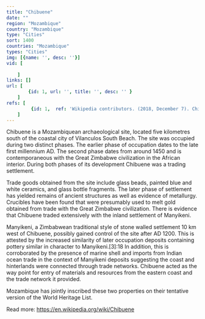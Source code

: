 ```yaml
---
title: "Chibuene"
date: ""
region: "Mozambique"
country: "Mozambique" 
type: "Cities"
sort: 1400
countries: "Mozambique"
types: "Cities"
img: [{name: '', desc: ''}]
vid: [
        
    ]
links: []
url: [
        {id: 1, url: '', title: '', desc: '' }
    ]
refs: [
         {id: 1,  ref: 'Wikipedia contributors. (2018, December 7). Chibuene. In Wikipedia, The Free Encyclopedia. Retrieved 22:52, March 19, 2019, from ', url: 'https://en.wikipedia.org/w/index.php?title=Chibuene&oldid=872494469'}
    ]
---
```

Chibuene is a Mozambiquean archaeological site, located five kilometres south of the coastal city of Vilanculos South Beach. The site was occupied during two distinct phases. The earlier phase of occupation dates to the late first millennium AD. The second phase dates from around 1450 and is contemporaneous with the Great Zimbabwe civilization in the African interior. During both phases of its development Chibuene was a trading settlement. 

Trade goods obtained from the site include glass beads, painted blue and white ceramics, and glass bottle fragments. The later phase of settlement has yielded remains of ancient structures as well as evidence of metallurgy. Crucibles have been found that were presumably used to melt gold obtained from trade with the Great Zimbabwe civilization. There is evidence that Chibuene traded extensively with the inland settlement of Manyikeni. 

Manyikeni, a Zimbabwean traditional style of stone walled settlement 10 km west of Chibuene, possibly gained control of the site after AD 1200. This is attested by the increased similarity of later occupation deposits containing pottery similar in character to Manyikeni.[3]:18 In addition, this is corroborated by the presence of marine shell and imports from Indian ocean trade in the context of Manyikeni deposits suggesting the coast and hinterlands were connected through trade networks. Chibuene acted as the way point for entry of materials and resources from the eastern coast and the trade network it provided.

Mozambique has jointly inscribed these two properties on their tentative version of the World Heritage List.

Read more: https://en.wikipedia.org/wiki/Chibuene